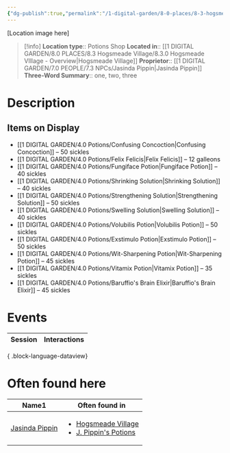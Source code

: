 ```yaml
---
{"dg-publish":true,"permalink":"/1-digital-garden/8-0-places/8-3-hogsmeade-village/8-3-07-j-pippin-s-potions/","tags":["#place","#hogsmeade","#shop"]}
---
```


[Location image here]
>[!info]
>**Location type**::  Potions Shop
>**Located in**:: [[1 DIGITAL GARDEN/8.0 PLACES/8.3 Hogsmeade Village/8.3.0 Hogsmeade VIllage - Overview\|Hogsmeade Village]]
>**Proprietor**:: [[1 DIGITAL GARDEN/7.0 PEOPLE/7.3 NPCs/Jasinda Pippin\|Jasinda Pippin]]
>**Three-Word Summary**:: one, two, three 

# Description


## Items on Display

- [[1 DIGITAL GARDEN/4.0 Potions/Confusing Concoction\|Confusing Concoction]] – 50 sickles
- [[1 DIGITAL GARDEN/4.0 Potions/Felix Felicis\|Felix Felicis]] – 12 galleons
- [[1 DIGITAL GARDEN/4.0 Potions/Fungiface Potion\|Fungiface Potion]] – 40 sickles
- [[1 DIGITAL GARDEN/4.0 Potions/Shrinking Solution\|Shrinking Solution]] – 40 sickles
- [[1 DIGITAL GARDEN/4.0 Potions/Strengthening Solution\|Strengthening Solution]] – 50 sickles
- [[1 DIGITAL GARDEN/4.0 Potions/Swelling Solution\|Swelling Solution]] – 40 sickles
- [[1 DIGITAL GARDEN/4.0 Potions/Volubilis Potion\|Volubilis Potion]] – 50 sickles
- [[1 DIGITAL GARDEN/4.0 Potions/Exstimulo Potion\|Exstimulo Potion]] – 50 sickles
- [[1 DIGITAL GARDEN/4.0 Potions/Wit-Sharpening Potion\|Wit-Sharpening Potion]] – 45 sickles
- [[1 DIGITAL GARDEN/4.0 Potions/Vitamix Potion\|Vitamix Potion]] – 35 sickles
- [[1 DIGITAL GARDEN/4.0 Potions/Baruffio's Brain Elixir\|Baruffio's Brain Elixir]] – 45 sickles

# Events

| Session | Interactions |
| ------- | ------------ |

{ .block-language-dataview}

# Often found here

<div><table class="dataview table-view-table"><thead class="table-view-thead"><tr class="table-view-tr-header"><th class="table-view-th"><span>Name</span><span class="dataview small-text">1</span></th><th class="table-view-th"><span>Often found in</span></th></tr></thead><tbody class="table-view-tbody"><tr><td><span><a data-tooltip-position="top" aria-label="1 DIGITAL GARDEN/7.0 PEOPLE/7.3 NPCs/Jasinda Pippin.md" data-href="1 DIGITAL GARDEN/7.0 PEOPLE/7.3 NPCs/Jasinda Pippin.md" href="1 DIGITAL GARDEN/7.0 PEOPLE/7.3 NPCs/Jasinda Pippin.md" class="internal-link" target="_blank" rel="noopener nofollow">Jasinda Pippin</a></span></td><td><ul class="dataview dataview-ul dataview-result-list-ul"><li class="dataview-result-list-li"><span><a data-tooltip-position="top" aria-label="1 DIGITAL GARDEN/8.0 PLACES/8.3 Hogsmeade Village/8.3.0 Hogsmeade VIllage - Overview.md" data-href="1 DIGITAL GARDEN/8.0 PLACES/8.3 Hogsmeade Village/8.3.0 Hogsmeade VIllage - Overview.md" href="1 DIGITAL GARDEN/8.0 PLACES/8.3 Hogsmeade Village/8.3.0 Hogsmeade VIllage - Overview.md" class="internal-link" target="_blank" rel="noopener nofollow">Hogsmeade Village</a></span></li><li class="dataview-result-list-li"><span><a data-tooltip-position="top" aria-label="1 DIGITAL GARDEN/8.0 PLACES/8.3 Hogsmeade Village/8.3.07 J. Pippin's Potions.md" data-href="1 DIGITAL GARDEN/8.0 PLACES/8.3 Hogsmeade Village/8.3.07 J. Pippin's Potions.md" href="1 DIGITAL GARDEN/8.0 PLACES/8.3 Hogsmeade Village/8.3.07 J. Pippin's Potions.md" class="internal-link" target="_blank" rel="noopener nofollow">J. Pippin's Potions</a></span></li></ul></td></tr></tbody></table></div>